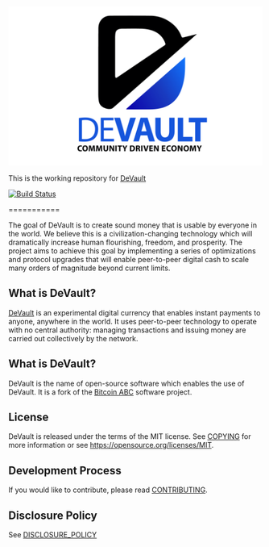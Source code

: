 ![DeVault](./share/pixmaps/dvt-logo.png)

This is the working repository for [DeVault](https://www.devault.cc)


[![Build Status](https://travis-ci.com/devaultcrypto/devault.svg?branch=master)](https://travis-ci.com/devaultcrypto/devault)


===========

The goal of DeVault is to create sound money that is usable by everyone in
the world. We believe this is a civilization-changing technology which will
dramatically increase human flourishing, freedom, and prosperity. The project
aims to achieve this goal by implementing a series of optimizations and
protocol upgrades that will enable peer-to-peer digital cash to scale many
orders of magnitude beyond current limits.

What is DeVault?
---------------------

[DeVault](https://www.devault.cc/) is an experimental digital
currency that enables instant payments to anyone, anywhere in the world. It
uses peer-to-peer technology to operate with no central authority: managing
transactions and issuing money are carried out collectively by the network.

What is DeVault?
--------------------

DeVault is the name of open-source software which enables the use of
DeVault. It is a fork of the [Bitcoin ABC](https://bitcoinabc.org)
software project.

License
-------

DeVault is released under the terms of the MIT license. See
[COPYING](COPYING) for more information or see
https://opensource.org/licenses/MIT.

Development Process
-------------------

If you would like to contribute, please read [CONTRIBUTING](CONTRIBUTING.md).

Disclosure Policy
-----------------

See [DISCLOSURE_POLICY](DISCLOSURE_POLICY.md)
